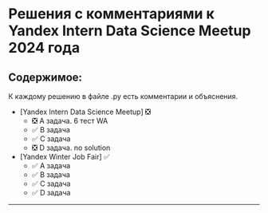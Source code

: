 # Решения с комментариями к Yandex Intern Data Science Meetup 2024 года

## Содержимое:

К каждому решению в файле .py есть комментарии и объяснения.

- [Yandex Intern Data Science Meetup] :negative_squared_cross_mark:
	- :negative_squared_cross_mark: A задача. 6 тест WA
	- :white_check_mark: B задача
	- :white_check_mark: C задача
	- :negative_squared_cross_mark: D задача. no solution
- [Yandex Winter Job Fair] :white_check_mark:
	- :white_check_mark: A задача
	- :white_check_mark: B задача
	- :white_check_mark: C задача
	- :white_check_mark: D задача
---